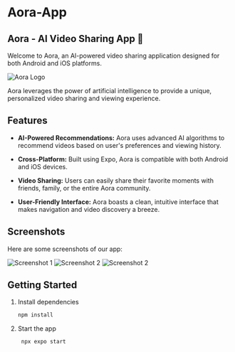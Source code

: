 # Aora-App

## Aora - AI Video Sharing App 👋

Welcome to Aora, an AI-powered video sharing application designed for both Android and iOS platforms.

![Aora Logo](./assets/images/logo.png)

Aora leverages the power of artificial intelligence to provide a unique, personalized video sharing and viewing experience.

## Features

- **AI-Powered Recommendations:** Aora uses advanced AI algorithms to recommend videos based on user's preferences and viewing history.

- **Cross-Platform:** Built using Expo, Aora is compatible with both Android and iOS devices.

- **Video Sharing:** Users can easily share their favorite moments with friends, family, or the entire Aora community.

- **User-Friendly Interface:** Aora boasts a clean, intuitive interface that makes navigation and video discovery a breeze.

## Screenshots

Here are some screenshots of our app:

![Screenshot 1](./assets/screenschot/Screenshot_20240605_170042.png)
![Screenshot 2](./assets/screenschot/Screenshot_20240605_170257.png)
![Screenshot 2](./assets/screenschot/Screenshot_20240605_170334.png)

## Getting Started

1. Install dependencies

   ```bash
   npm install
   ```

2. Start the app

   ```bash
    npx expo start
   ```

